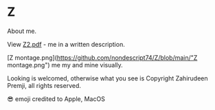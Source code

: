 # Z
About me.

View [Z2.pdf](https://github.com/nondescript74/Z/blob/main/Z2.pdf) - me in a written description.

[Z montage.png](https://github.com/nondescript74/Z/blob/main/"Z montage.png") me my and mine visually.

Looking is welcomed, otherwise what you see is Copyright Zahirudeen Premji, all rights reserved.

😎 emoji credited to Apple, MacOS
